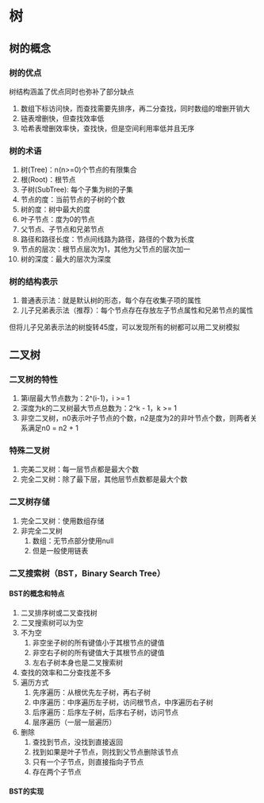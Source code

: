 # 树

## 树的概念

### 树的优点

树结构涵盖了优点同时也弥补了部分缺点

1. 数组下标访问快，而查找需要先排序，再二分查找，同时数组的增删开销大
2. 链表增删快，但查找效率低
3. 哈希表增删效率快，查找快，但是空间利用率低并且无序

### 树的术语

1. 树(Tree)：n(n>=0)个节点的有限集合
2. 根(Root)：根节点
3. 子树(SubTree): 每个子集为树的子集
4. 节点的度：当前节点的子树的个数
5. 树的度：树中最大的度
6. 叶子节点：度为0的节点
7. 父节点、子节点和兄弟节点
8. 路径和路径长度：节点间线路为路径，路径的个数为长度
9. 节点的层次：根节点层次为1，其他为父节点的层次加一
10. 树的深度：最大的层次为深度

### 树的结构表示

1. 普通表示法：就是默认树的形态，每个存在收集子项的属性
2. 儿子兄弟表示法（推荐）：每个节点存在存放左子节点属性和兄弟节点的属性

但将儿子兄弟表示法的树旋转45度，可以发现所有的树都可以用二叉树模拟

## 二叉树

### 二叉树的特性

1. 第i层最大节点数为：2^(i-1)，i >= 1
2. 深度为k的二叉树最大节点总数为：2^k - 1，k >= 1
3. 非空二叉树，n0表示叶子节点的个数，n2是度为2的非叶节点个数，则两者关系满足n0 = n2 + 1

### 特殊二叉树

1. 完美二叉树：每一层节点都是最大个数
2. 完全二叉树：除了最下层，其他层节点数都是最大个数

### 二叉树存储

1. 完全二叉树：使用数组存储
2. 非完全二叉树
    1. 数组：无节点部分使用null
    2. 但是一般使用链表

### 二叉搜索树（BST，Binary Search Tree）

#### BST的概念和特点

1. 二叉排序树或二叉查找树
2. 二叉搜索树可以为空
3. 不为空
    1. 非空坐子树的所有键值小于其根节点的键值
    2. 非空右子树的所有键值大于其根节点的键值
    3. 左右子树本身也是二叉搜索树
4. 查找的效率和二分查找差不多
5. 遍历方式
    1. 先序遍历：从根优先左子树，再右子树
    2. 中序遍历：中序遍历左子树，访问根节点，中序遍历右子树
    3. 后序遍历：后序左子树，后序右子树，访问节点
    4. 层序遍历（一层一层遍历）
6. 删除
    1. 查找到节点，没找到直接返回
    2. 找到如果是叶子节点，则找到父节点删除该节点
    3. 只有一个子节点，则直接指向子节点
    4. 存在两个子节点

#### BST的实现
